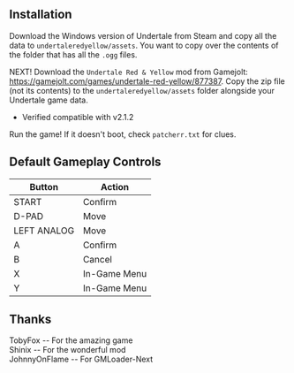 ## Installation
Download the Windows version of Undertale from Steam and copy all the data to `undertaleredyellow/assets`. You want to copy over the contents of the folder that has all the `.ogg` files.

NEXT! Download the `Undertale Red & Yellow` mod from Gamejolt: https://gamejolt.com/games/undertale-red-yellow/877387. Copy the zip file (not its contents) to the `undertaleredyellow/assets` folder alongside your Undertale game data.

* Verified compatible with v2.1.2

Run the game! If it doesn't boot, check `patcherr.txt` for clues.

## Default Gameplay Controls
| Button | Action |
|--|--|
|START|Confirm|
|D-PAD|Move|
|LEFT ANALOG|Move|
|A|Confirm|
|B|Cancel|
|X|In-Game Menu|
|Y|In-Game Menu|

## Thanks
TobyFox -- For the amazing game  
Shinix -- For the wonderful mod  
JohnnyOnFlame -- For GMLoader-Next  